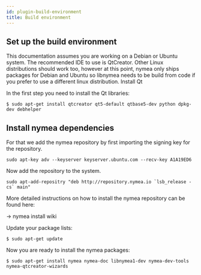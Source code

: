 ```yaml
---
id: plugin-build-environment
title: Build environment
---
```


## Set up the build environment

This documentation assumes you are working on a Debian or Ubuntu system. The recommended IDE to use is QtCreator. Other Linux distributions should work too, however at this point, nymea only ships packages for Debian and Ubuntu so libnymea needs to be build from code if you prefer to use a different linux distribution.
Install Qt

In the first step you need to install the Qt libraries:
```
$ sudo apt-get install qtcreator qt5-default qtbase5-dev python dpkg-dev debhelper
```
## Install nymea dependencies

For that we add the nymea repository by first importing the signing key for the repository.
```
sudo apt-key adv --keyserver keyserver.ubuntu.com --recv-key A1A19ED6
```
Now add the repository to the system.
```
sudo apt-add-repositry "deb http://repository.nymea.io `lsb_release -cs` main"
```
More detailed instructions on how to install the nymea repository can be found here:

→ nymea install wiki

Update your package lists:
```
$ sudo apt-get update
```
Now you are ready to install the nymea packages:
```
$ sudo apt-get install nymea nymea-doc libnymea1-dev nymea-dev-tools nymea-qtcreator-wizards
```
